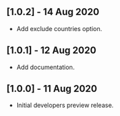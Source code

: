 
## [1.0.2] - 14 Aug 2020

* Add exclude countries option.

## [1.0.1] - 12 Aug 2020

* Add documentation.

## [1.0.0] - 11 Aug 2020

* Initial developers preview release.
